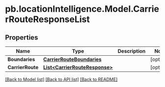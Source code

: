 # pb.locationIntelligence.Model.CarrierRouteResponseList
## Properties

Name | Type | Description | Notes
------------ | ------------- | ------------- | -------------
**Boundaries** | [**CarrierRouteBoundaries**](CarrierRouteBoundaries.md) |  | [optional] 
**CarrierRoute** | [**List&lt;CarrierRouteResponse&gt;**](CarrierRouteResponse.md) |  | [optional] 

[[Back to Model list]](../README.md#documentation-for-models) [[Back to API list]](../README.md#documentation-for-api-endpoints) [[Back to README]](../README.md)

